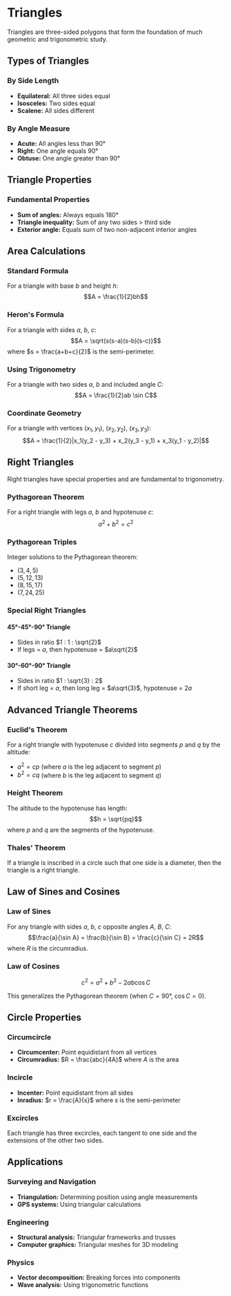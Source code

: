 # Triangles

Triangles are three-sided polygons that form the foundation of much geometric and trigonometric study.

## Types of Triangles

### By Side Length
- **Equilateral:** All three sides equal
- **Isosceles:** Two sides equal
- **Scalene:** All sides different

### By Angle Measure
- **Acute:** All angles less than 90°
- **Right:** One angle equals 90°
- **Obtuse:** One angle greater than 90°

## Triangle Properties

### Fundamental Properties
- **Sum of angles:** Always equals 180°
- **Triangle inequality:** Sum of any two sides > third side
- **Exterior angle:** Equals sum of two non-adjacent interior angles

## Area Calculations

### Standard Formula
For a triangle with base $b$ and height $h$:
$$A = \frac{1}{2}bh$$

### Heron's Formula
For a triangle with sides $a$, $b$, $c$:
$$A = \sqrt{s(s-a)(s-b)(s-c)}$$
where $s = \frac{a+b+c}{2}$ is the semi-perimeter.

### Using Trigonometry
For a triangle with two sides $a$, $b$ and included angle $C$:
$$A = \frac{1}{2}ab \sin C$$

### Coordinate Geometry
For a triangle with vertices $(x_1, y_1)$, $(x_2, y_2)$, $(x_3, y_3)$:
$$A = \frac{1}{2}|x_1(y_2 - y_3) + x_2(y_3 - y_1) + x_3(y_1 - y_2)|$$

## Right Triangles

Right triangles have special properties and are fundamental to trigonometry.

### Pythagorean Theorem
For a right triangle with legs $a$, $b$ and hypotenuse $c$:
$$a^2 + b^2 = c^2$$

### Pythagorean Triples
Integer solutions to the Pythagorean theorem:
- $(3, 4, 5)$
- $(5, 12, 13)$
- $(8, 15, 17)$
- $(7, 24, 25)$

### Special Right Triangles

#### 45°-45°-90° Triangle
- Sides in ratio $1 : 1 : \sqrt{2}$
- If legs = $a$, then hypotenuse = $a\sqrt{2}$

#### 30°-60°-90° Triangle
- Sides in ratio $1 : \sqrt{3} : 2$
- If short leg = $a$, then long leg = $a\sqrt{3}$, hypotenuse = $2a$

## Advanced Triangle Theorems

### Euclid's Theorem
For a right triangle with hypotenuse $c$ divided into segments $p$ and $q$ by the altitude:
- $a^2 = cp$ (where $a$ is the leg adjacent to segment $p$)
- $b^2 = cq$ (where $b$ is the leg adjacent to segment $q$)

### Height Theorem
The altitude to the hypotenuse has length:
$$h = \sqrt{pq}$$
where $p$ and $q$ are the segments of the hypotenuse.

### Thales' Theorem
If a triangle is inscribed in a circle such that one side is a diameter, then the triangle is a right triangle.

## Law of Sines and Cosines

### Law of Sines
For any triangle with sides $a$, $b$, $c$ opposite angles $A$, $B$, $C$:
$$\frac{a}{\sin A} = \frac{b}{\sin B} = \frac{c}{\sin C} = 2R$$
where $R$ is the circumradius.

### Law of Cosines
$$c^2 = a^2 + b^2 - 2ab \cos C$$

This generalizes the Pythagorean theorem (when $C = 90°$, $\cos C = 0$).

## Circle Properties

### Circumcircle
- **Circumcenter:** Point equidistant from all vertices
- **Circumradius:** $R = \frac{abc}{4A}$ where $A$ is the area

### Incircle
- **Incenter:** Point equidistant from all sides
- **Inradius:** $r = \frac{A}{s}$ where $s$ is the semi-perimeter

### Excircles
Each triangle has three excircles, each tangent to one side and the extensions of the other two sides.

## Applications

### Surveying and Navigation
- **Triangulation:** Determining position using angle measurements
- **GPS systems:** Using triangular calculations

### Engineering
- **Structural analysis:** Triangular frameworks and trusses
- **Computer graphics:** Triangular meshes for 3D modeling

### Physics
- **Vector decomposition:** Breaking forces into components
- **Wave analysis:** Using trigonometric functions